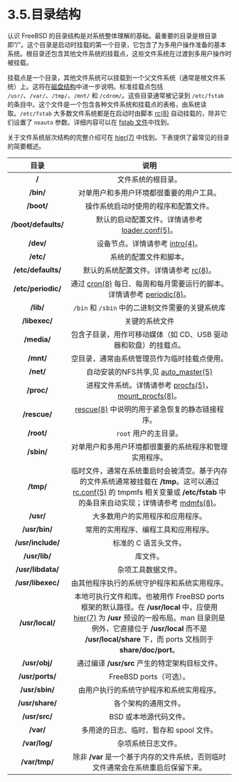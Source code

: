 # 3.5.目录结构

认识 FreeBSD 的目录结构是对系统整体理解的基础。最重要的目录是根目录即“/”。这个目录是启动时挂载的第一个目录，它包含了为多用户操作准备的基本系统。根目录还包含其他文件系统的挂载点，这些文件系统在过渡到多用户操作时被挂载。

挂载点是一个目录，其他文件系统可以挂载到一个父文件系统（通常是根文件系统）上。这将在[磁盘结构](https://docs.freebsd.org/en/books/handbook/book/#disk-organization)中进一步说明。标准挂载点包括 `/usr/`、`/var/`、`/tmp/`、`/mnt/` 和 `/cdrom/`。这些目录通常被记录到 `/etc/fstab` 的条目中。这个文件是一个包含各种文件系统和挂载点的表格，由系统读取。`/etc/fstab`  大多数文件系统都是在启动时由脚本 [rc(8)](https://www.freebsd.org/cgi/man.cgi?query=rc&sektion=8&format=html) 自动挂载的，除非它们设置了 `noauto` 参数。详细内容可以在 [fstab 文件](https://docs.freebsd.org/en/books/handbook/book/#disks-fstab)中找到。

关于文件系统层次结构的完整介绍可在 [hier(7)](https://www.freebsd.org/cgi/man.cgi?query=hier&sektion=7&format=html) 中找到。下表提供了最常见的目录的简要概述。

|目录|说明|
|:---:|:---:|
|**/**|文件系统的根目录。|
|**/bin/**|对单用户和多用户环境都很重要的用户工具。|
|**/boot/**|操作系统启动时使用的程序和配置文件。|
|**/boot/defaults/**|默认的启动配置文件。详情请参考 [loader.conf(5)](https://www.freebsd.org/cgi/man.cgi?query=loader.conf&sektion=5&format=html)。|
|**/dev/**|设备节点。详情请参考 [intro(4)](https://www.freebsd.org/cgi/man.cgi?query=intro&sektion=4&format=html)。|
|**/etc/**|系统的配置文件和脚本。|
|**/etc/defaults/**|默认的系统配置文件。详情请参考 [rc(8)](https://www.freebsd.org/cgi/man.cgi?query=rc&sektion=8&format=html)。|
|**/etc/periodic/**|通过 [cron(8)](https://www.freebsd.org/cgi/man.cgi?query=cron&sektion=8&format=html) 每日、每周和每月需要运行的脚本。详情请参考 [periodic(8)](https://www.freebsd.org/cgi/man.cgi?query=periodic&sektion=8&format=html)。|
|**/lib/**|`/bin` 和 `/sbin` 中的二进制文件需要的关键系统库|
|**/libexec/**|关键的系统文件|
|**/media/**|包含子目录，用作可移动媒体（如 CD、USB 驱动器和软盘）的挂载点。|
|**/mnt/**|空目录，通常由系统管理员作为临时挂载点使用。|
|**/net/**|	自动安装的NFS共享,见 [auto_master(5)](https://www.freebsd.org/cgi/man.cgi?query=auto_master&sektion=5&format=html)|
|**/proc/**|进程文件系统。详情请参考 [procfs(5)](https://www.freebsd.org/cgi/man.cgi?query=procfs&sektion=5&format=html)，[mount_procfs(8)](https://www.freebsd.org/cgi/man.cgi?query=mount_procfs&sektion=8&format=html)。|
|**/rescue/**|[rescue(8)](https://www.freebsd.org/cgi/man.cgi?query=rescue&sektion=8&format=html) 中说明的用于紧急恢复的静态链接程序。|
|**/root/**|`root` 用户的主目录。|
|**/sbin/**|对单用户和多用户环境都很重要的系统程序和管理实用程序。|
|**/tmp/**|临时文件，通常在系统重启时会被清空。基于内存的文件系统通常被挂载在 **/tmp**。这可以通过 [rc.conf(5)](https://www.freebsd.org/cgi/man.cgi?query=rc.conf&sektion=5&format=html) 的 tmpmfs 相关变量或 **/etc/fstab** 中的条目来自动实现；详情请参考 [mdmfs(8)](https://www.freebsd.org/cgi/man.cgi?query=mdmfs&sektion=8&format=html)。|
|**/usr/**|大多数用户的实用程序和应用程序。|
|**/usr/bin/**|常用的实用程序、编程工具和应用程序。|
|**/usr/include/**|标准的 C 语言头文件。|
|**/usr/lib/**|库文件。|
|**/usr/libdata/**|杂项工具数据文件。|
|**/usr/libexec/**|由其他程序执行的系统守护程序和系统实用程序。|
|**/usr/local/**|本地可执行文件和库。也被用作 FreeBSD ports 框架的默认路径。在 **/usr/local** 中，应使用 [hier(7)](https://www.freebsd.org/cgi/man.cgi?query=hier&sektion=7&format=html) 为 **/usr** 预设的一般布局。man 目录则是例外，它直接位于 **/usr/local** 而不是 **/usr/local/share** 下，而 ports 文档则于 **share/doc/port**。|
|**/usr/obj/**|通过编译 **/usr/src** 产生的特定架构目标文件。|
|**/usr/ports/**|FreeBSD ports（可选）。|
|**/usr/sbin/**|由用户执行的系统守护程序和系统实用程序。|
|**/usr/share/**|各个架构的通用文件。|
|**/usr/src/**|BSD 或本地源代码文件。|
|**/var/**|多用途的日志、临时、暂存和 spool 文件。|
|**/var/log/**|杂项系统日志文件。|
|**/var/tmp/**|除非 **/var** 是一个基于内存的文件系统，否则临时文件通常会在系统重启后保留下来。|
